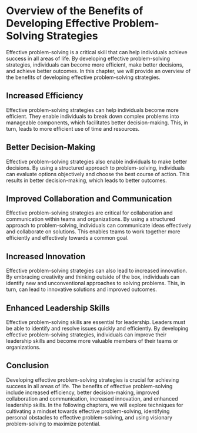 Overview of the Benefits of Developing Effective Problem-Solving Strategies
=========================================================================================

Effective problem-solving is a critical skill that can help individuals achieve success in all areas of life. By developing effective problem-solving strategies, individuals can become more efficient, make better decisions, and achieve better outcomes. In this chapter, we will provide an overview of the benefits of developing effective problem-solving strategies.

Increased Efficiency
--------------------

Effective problem-solving strategies can help individuals become more efficient. They enable individuals to break down complex problems into manageable components, which facilitates better decision-making. This, in turn, leads to more efficient use of time and resources.

Better Decision-Making
----------------------

Effective problem-solving strategies also enable individuals to make better decisions. By using a structured approach to problem-solving, individuals can evaluate options objectively and choose the best course of action. This results in better decision-making, which leads to better outcomes.

Improved Collaboration and Communication
----------------------------------------

Effective problem-solving strategies are critical for collaboration and communication within teams and organizations. By using a structured approach to problem-solving, individuals can communicate ideas effectively and collaborate on solutions. This enables teams to work together more efficiently and effectively towards a common goal.

Increased Innovation
--------------------

Effective problem-solving strategies can also lead to increased innovation. By embracing creativity and thinking outside of the box, individuals can identify new and unconventional approaches to solving problems. This, in turn, can lead to innovative solutions and improved outcomes.

Enhanced Leadership Skills
--------------------------

Effective problem-solving skills are essential for leadership. Leaders must be able to identify and resolve issues quickly and efficiently. By developing effective problem-solving strategies, individuals can improve their leadership skills and become more valuable members of their teams or organizations.

Conclusion
----------

Developing effective problem-solving strategies is crucial for achieving success in all areas of life. The benefits of effective problem-solving include increased efficiency, better decision-making, improved collaboration and communication, increased innovation, and enhanced leadership skills. In the following chapters, we will explore techniques for cultivating a mindset towards effective problem-solving, identifying personal obstacles to effective problem-solving, and using visionary problem-solving to maximize potential.
